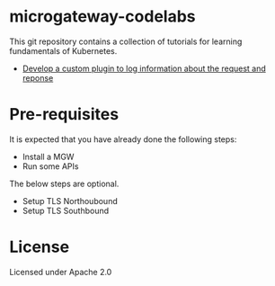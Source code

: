 # microgateway-codelabs

This git repository contains a collection of tutorials for learning fundamentals of Kubernetes.

* [Develop a custom plugin to log information about the request and reponse](custom-plugin-log-payload-information/README.md)

# Pre-requisites

It is expected that you have already done the following steps:

* Install a MGW 
* Run some APIs 

The below steps are optional.
* Setup TLS Northoubound
* Setup TLS Southbound

# License
Licensed under Apache 2.0
